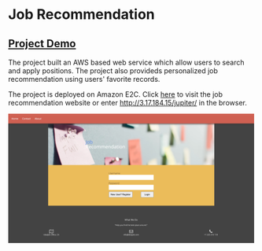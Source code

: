 # Job Recommendation

## [Project Demo](https://drive.google.com/file/d/19m4KbNGfyMGQEl9sqUKr90rtYFp4q6-h/view?usp=sharing)


The project built an AWS based web service which allow users to search and apply positions. The project also provideds personalized job recommendation using users' favorite records.

The project is deployed on Amazon E2C. Click [here](http://3.17.184.15/jupiter/) to visit the job recommendation website or enter http://3.17.184.15/jupiter/ in the browser.

<img src=./figures/interface.png width="500"/>
